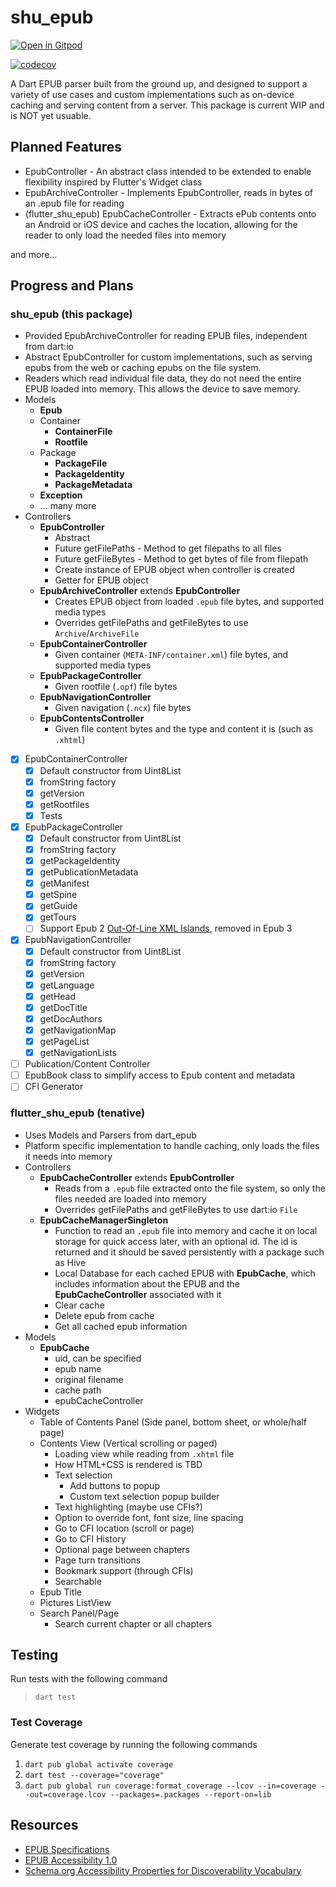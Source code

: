 # shu_epub

[![Open in Gitpod](https://gitpod.io/button/open-in-gitpod.svg)](https://gitpod.io/#https://github.com/getBoolean/shu_epub)

[![codecov](https://codecov.io/gh/getBoolean/shu_epub/branch/main/graph/badge.svg?token=LN8VSR2UER)](https://codecov.io/gh/getBoolean/shu_epub)

A Dart EPUB parser built from the ground up, and designed to support a variety of use cases and custom implementations such as on-device caching and serving content from a server. This package is current WIP and is NOT yet usuable.

## Planned Features

* EpubController - An abstract class intended to be extended to enable flexibility inspired by Flutter's Widget class
* EpubArchiveController - Implements EpubController, reads in bytes of an .epub file for reading
* (flutter_shu_epub) EpubCacheController - Extracts ePub contents onto an Android or iOS device and caches the location, allowing for
the reader to only load the needed files into memory

and more...

## Progress and Plans

### shu_epub (this package)

* Provided EpubArchiveController for reading EPUB files, independent from dart:io
* Abstract EpubController for custom implementations, such as serving epubs from
the web or caching epubs on the file system.
* Readers which read individual file data, they do not need the entire
EPUB loaded into memory. This allows the device to save memory.
* Models
  * **Epub**
  * Container
    * **ContainerFile**
    * **Rootfile**
  * Package
    * **PackageFile**
    * **PackageIdentity**
    * **PackageMetadata**
  * **Exception**
  * ... many more
* Controllers
  * **EpubController**
    * Abstract
    * Future getFilePaths - Method to get filepaths to all files
    * Future getFileBytes - Method to get bytes of file from filepath
    * Create instance of EPUB object when controller is created
    * Getter for EPUB object
  * **EpubArchiveController** extends **EpubController**
    * Creates EPUB object from loaded `.epub` file bytes, and supported media types
    * Overrides getFilePaths and getFileBytes to use `Archive`/`ArchiveFile`
  * **EpubContainerController**
    * Given container (`META-INF/container.xml`) file bytes, and supported media types
  * **EpubPackageController**
    * Given rootfile (`.opf`) file bytes
  * **EpubNavigationController**
    * Given navigation (`.ncx`) file bytes
  * **EpubContentsController**
    * Given file content bytes and the type and content it is (such as `.xhtml`)

* [x] EpubContainerController
  * [x] Default constructor from Uint8List
  * [x] fromString factory
  * [x] getVersion
  * [x] getRootfiles
  * [x] Tests
* [x] EpubPackageController
  * [x] Default constructor from Uint8List
  * [x] fromString factory
  * [x] getPackageIdentity
  * [x] getPublicationMetadata
  * [x] getManifest
  * [x] getSpine
  * [x] getGuide
  * [x] getTours
  * [ ] Support Epub 2 [Out-Of-Line XML Islands](http://idpf.org/epub/20/spec/OPF_2.0.1_draft.htm#Section2.3.1.2), removed in Epub 3
* [x] EpubNavigationController
  * [x] Default constructor from Uint8List
  * [x] fromString factory
  * [x] getVersion
  * [x] getLanguage
  * [x] getHead
  * [x] getDocTitle
  * [x] getDocAuthors
  * [x] getNavigationMap
  * [x] getPageList
  * [x] getNavigationLists
* [ ] Publication/Content Controller
* [ ] EpubBook class to simplify access to Epub content and metadata
* [ ] CFI Generator

### flutter_shu_epub (tenative)

* Uses Models and Parsers from dart_epub
* Platform specific implementation to handle caching, only loads the
files it needs into memory
* Controllers
  * **EpubCacheController** extends **EpubController**
    * Reads from a `.epub` file extracted onto the file system, so
    only the files needed are loaded into memory
    * Overrides getFilePaths and getFileBytes to use dart:io `File`
  * **EpubCacheManagerSingleton**
    * Function to read an `.epub` file into memory and
    cache it on local storage for quick access later, with an optional
    id. The id is returned and it should be saved persistently with
    a package such as Hive
    * Local Database for each cached EPUB with **EpubCache**, which includes
    information about the EPUB and the **EpubCacheController** associated
    with it
    * Clear cache
    * Delete epub from cache
    * Get all cached epub information
* Models
  * **EpubCache**
    * uid, can be specified
    * epub name
    * original filename
    * cache path
    * epubCacheController
* Widgets
  * Table of Contents Panel (Side panel, bottom sheet, or whole/half page)
  * Contents View (Vertical scrolling or paged)
    * Loading view while reading from `.xhtml` file
    * How HTML+CSS is rendered is TBD
    * Text selection
      * Add buttons to popup
      * Custom text selection popup builder
    * Text highlighting (maybe use CFIs?)
    * Option to override font, font size, line spacing
    * Go to CFI location (scroll or page)
    * Go to CFI History
    * Optional page between chapters
    * Page turn transitions
    * Bookmark support (through CFIs)
    * Searchable
  * Epub Title
  * Pictures ListView
  * Search Panel/Page
    * Search current chapter or all chapters

## Testing

Run tests with the following command

> `dart test`

### Test Coverage

Generate test coverage by running the following commands

1. `dart pub global activate coverage`
2. `dart test --coverage="coverage"`
3. `dart pub global run coverage:format_coverage --lcov --in=coverage --out=coverage.lcov --packages=.packages --report-on=lib`

## Resources

* [EPUB Specifications](http://idpf.org/epub/dir/)
* [EPUB Accessibility 1.0](http://idpf.org/epub/a11y/accessibility.html)
* [Schema.org Accessibility Properties for Discoverability Vocabulary](https://www.w3.org/2021/a11y-discov-vocab/latest/)
